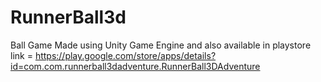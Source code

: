 # RunnerBall3d
Ball Game Made using Unity Game Engine and also available in playstore
link = https://play.google.com/store/apps/details?id=com.com.runnerball3dadventure.RunnerBall3DAdventure
